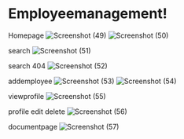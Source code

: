 # Employeemanagement!

Homepage
![Screenshot (49)](https://user-images.githubusercontent.com/108685775/233926218-6748504a-8cbd-41ab-9224-ddb62c337b85.png)
![Screenshot (50)](https://user-images.githubusercontent.com/108685775/233925534-5146d64f-4635-47d9-bb2f-ebce7c55ae2c.png)

search
![Screenshot (51)](https://user-images.githubusercontent.com/108685775/233925638-4fc53ea0-f6ae-4c16-9000-4755ba4a29fc.png)

search 404
![Screenshot (52)](https://user-images.githubusercontent.com/108685775/233925717-d2fc8770-ce4a-40e7-bb93-7187c70c6fb1.png)

addemployee
![Screenshot (53)](https://user-images.githubusercontent.com/108685775/233925775-2962f26c-8b55-446e-8cc1-114bb6bab034.png)
![Screenshot (54)](https://user-images.githubusercontent.com/108685775/233925785-90ae6458-585e-4c91-afee-ee3d3586d4bd.png)

viewprofile
![Screenshot (55)](https://user-images.githubusercontent.com/108685775/233925827-f200c0f1-b5c9-4f80-b038-0951ce250044.png)

profile edit delete
![Screenshot (56)](https://user-images.githubusercontent.com/108685775/233925885-41dc5128-2eea-4b9e-a360-759e8f634ffb.png)

documentpage
![Screenshot (57)](https://user-images.githubusercontent.com/108685775/233925962-bbd0e9f4-9bbc-40d9-aa44-adcbc793af32.png)
